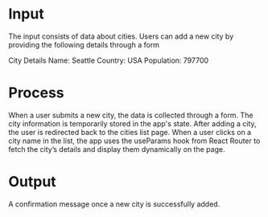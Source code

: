 # Input
The input consists of data about cities. Users can add a new city by providing the following details through a form

City Details
Name: Seattle
Country: USA
Population: 797700

# Process
When a user submits a new city, the data is collected through a form. The city information is temporarily stored in the app's state. After adding a city, the user is redirected back to the cities list page. When a user clicks on a city name in the list, the app uses the useParams hook from React Router to fetch the city’s details and display them dynamically on the page.

# Output
A confirmation message once a new city is successfully added.
